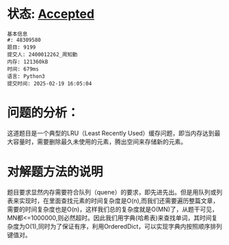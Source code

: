# 状态: [Accepted](http://dsbpython.openjudge.cn/dspythonbook/solution/48309580/)
```
基本信息
#: 48309580
题目: 9199
提交人: 2400012262_周知勤
内存: 121360kB
时间: 679ms
语言: Python3
提交时间: 2025-02-19 16:05:04
```
# 问题的分析：
这道题目是一个典型的LRU（Least Recently Used）缓存问题，即当内存达到最大容量时，需要删除最久未使用的元素，腾出空间来存储新的元素。

# 对解题方法的说明
题目要求显然内存需要符合队列（quene）的要求，即先进先出。但是用队列或列表来实现时，在里面查找元素的时间复杂度是O(n),而我们还需要遍历整篇文章，需要的时间复杂度也是O(n)，这样我们总的复杂度就是O(MN)了，从题干可见，MN都<=1000000,则必然超时。因此我们用字典(哈希表)来查找单词，其时间复杂度为O(1),同时为了保证有序，利用OrderedDict，可以实现字典内按照顺序排列键值对。
